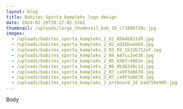 ```yaml
---
layout: blog
title: Babites Sporta kompleks logo design
date: 2024-02-28T20:27:02.518Z
thumbnail: /uploads/large_thumbnail_bab_10_c7100bf28c.jpg
images:
  - /uploads/babites_sporta_kompleks_2_01_8564b031d9.jpg
  - /uploads/babites_sporta_kompleks_2_02_ed28baebb8.jpg
  - /uploads/babites_sporta_kompleks_2_03_03_1532b712ef.jpg
  - /uploads/babites_sporta_kompleks_2_04_647cc2e638.jpg
  - /uploads/babites_sporta_kompleks_2_05_836fc4662e.jpg
  - /uploads/babites_sporta_kompleks_2_06_8b36248c1d.jpg
  - /uploads/babites_sporta_kompleks_2_07_ca9f3a6670.jpg
  - /uploads/babites_sporta_kompleks_2_07_ca9f3a6670.jpg
  - /uploads/babites_sporta_kompleks_2_artboard_28_bad756e905.jpg
---
```

Body
